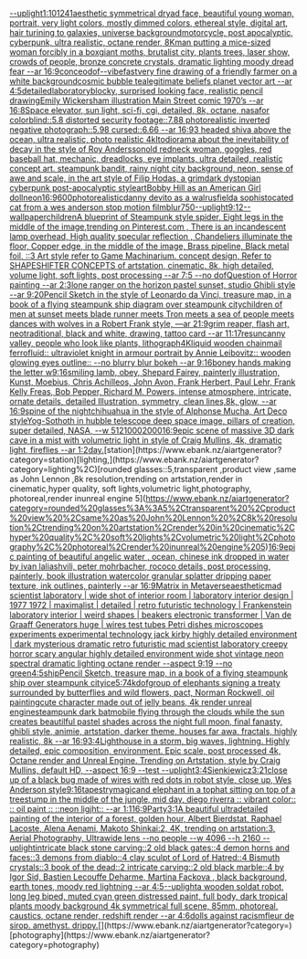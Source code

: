 [--uplight](https://www.ebank.nz/aiartgenerator?category=--uplight)[1:10](https://www.ebank.nz/aiartgenerator?category=1%3A10)[1241](https://www.ebank.nz/aiartgenerator?category=1241)[aesthetic symmetrical dryad face, beautiful young woman, portrait, very light colors, mostly dimmed colors, ethereal style, digital art, hair turining to galaxies, universe background](https://www.ebank.nz/aiartgenerator?category=aesthetic%20symmetrical%20dryad%20face%2C%20beautiful%20young%20woman%2C%20portrait%2C%20very%20light%20colors%2C%20mostly%20dimmed%20colors%2C%20ethereal%20style%2C%20digital%20art%2C%20hair%20turining%20to%20galaxies%2C%20universe%20background)[motorcycle, post apocalyptic, cyberpunk, ultra realistic, octane render, 8K](https://www.ebank.nz/aiartgenerator?category=motorcycle%2C%20post%20apocalyptic%2C%20cyberpunk%2C%20ultra%20realistic%2C%20octane%20render%2C%208K)[man putting a mice-sized woman forcibly in a box](https://www.ebank.nz/aiartgenerator?category=man%20putting%20a%20mice-sized%20woman%20forcibly%20in%20a%20box)[giant moths, brutalist city, plants trees, laser show, crowds of people, bronze concrete crystals, dramatic lighting moody dread fear --ar 16:9](https://www.ebank.nz/aiartgenerator?category=giant%20moths%2C%20brutalist%20city%2C%20plants%20trees%2C%20laser%20show%2C%20crowds%20of%20people%2C%20bronze%20concrete%20crystals%2C%20dramatic%20lighting%20moody%20dread%20fear%20--ar%2016%3A9)[conceo](https://www.ebank.nz/aiartgenerator?category=conceo)[dof](https://www.ebank.nz/aiartgenerator?category=dof)[--vibefast](https://www.ebank.nz/aiartgenerator?category=--vibefast)[very fine drawing of a friendly farmer on a white background](https://www.ebank.nz/aiartgenerator?category=very%20fine%20drawing%20of%20a%20friendly%20farmer%20on%20a%20white%20background)[cosmic bubble tea](https://www.ebank.nz/aiartgenerator?category=cosmic%20bubble%20tea)[legitimate beliefs planet vector art --ar 4:5](https://www.ebank.nz/aiartgenerator?category=legitimate%20beliefs%20planet%20vector%20art%20--ar%204%3A5)[detailed](https://www.ebank.nz/aiartgenerator?category=detailed)[laboratory](https://www.ebank.nz/aiartgenerator?category=laboratory)[blocky, surprised looking face, realistic pencil drawing](https://www.ebank.nz/aiartgenerator?category=blocky%2C%20surprised%20looking%20face%2C%20realistic%20pencil%20drawing)[Emily Wickersham illustration Main Street comic 1970’s --ar 16:8](https://www.ebank.nz/aiartgenerator?category=Emily%20Wickersham%20illustration%20Main%20Street%20comic%201970%E2%80%99s%20--ar%2016%3A8)[Space elevator, sun light, sci-fi, cgi, detailed, 8k, octane, nasa](https://www.ebank.nz/aiartgenerator?category=Space%20elevator%2C%20sun%20light%2C%20sci-fi%2C%20cgi%2C%20detailed%2C%208k%2C%20octane%2C%20nasa)[for colorblind::5.8 distorted security footage::7.88 photorealistic inverted negative photograph::5.98 cursed::6.66 --ar 16:9](https://www.ebank.nz/aiartgenerator?category=for%20colorblind%3A%3A5.8%20distorted%20security%20footage%3A%3A7.88%20photorealistic%20inverted%20negative%20photograph%3A%3A5.98%20cursed%3A%3A6.66%20--ar%2016%3A9)[3 headed shiva above the ocean, ultra realistic, photo realistic 4k](https://www.ebank.nz/aiartgenerator?category=3%20headed%20shiva%20above%20the%20ocean%2C%20ultra%20realistic%2C%20photo%20realistic%204k)[Ito](https://www.ebank.nz/aiartgenerator?category=Ito)[diorama about the inevitability of decay in the style of Roy Andersson](https://www.ebank.nz/aiartgenerator?category=diorama%20about%20the%20inevitability%20of%20decay%20in%20the%20style%20of%20Roy%20Andersson)[old redneck woman, goggles, red baseball hat, mechanic, dreadlocks, eye implants, ultra detailed, realistic concept art. steampunk bandit, rainy night city background, neon, sense of awe and scale, in the art style of Filip Hodas, a grimdark dystopian cyberpunk post-apocalyptic style](https://www.ebank.nz/aiartgenerator?category=old%20redneck%20woman%2C%20goggles%2C%20red%20baseball%20hat%2C%20mechanic%2C%20dreadlocks%2C%20eye%20implants%2C%20ultra%20detailed%2C%20realistic%20concept%20art.%20steampunk%20bandit%2C%20rainy%20night%20city%20background%2C%20neon%2C%20sense%20of%20awe%20and%20scale%2C%20in%20the%20art%20style%20of%20Filip%20Hodas%2C%20a%20grimdark%20dystopian%20cyberpunk%20post-apocalyptic%20style)[art](https://www.ebank.nz/aiartgenerator?category=art)[Bobby Hill as an American Girl doll](https://www.ebank.nz/aiartgenerator?category=Bobby%20Hill%20as%20an%20American%20Girl%20doll)[neon](https://www.ebank.nz/aiartgenerator?category=neon)[16:9](https://www.ebank.nz/aiartgenerator?category=16%3A9)[600](https://www.ebank.nz/aiartgenerator?category=600)[photorealistic](https://www.ebank.nz/aiartgenerator?category=photorealistic)[danny devito as a walrus](https://www.ebank.nz/aiartgenerator?category=danny%20devito%20as%20a%20walrus)[field](https://www.ebank.nz/aiartgenerator?category=field)[a sophistocated cat from a wes anderson stop motion film](https://www.ebank.nz/aiartgenerator?category=a%20sophistocated%20cat%20from%20a%20wes%20anderson%20stop%20motion%20film)[blur](https://www.ebank.nz/aiartgenerator?category=blur)[750](https://www.ebank.nz/aiartgenerator?category=750)[--uplight](https://www.ebank.nz/aiartgenerator?category=--uplight)[9:12](https://www.ebank.nz/aiartgenerator?category=9%3A12)[--wallpaper](https://www.ebank.nz/aiartgenerator?category=--wallpaper)[children](https://www.ebank.nz/aiartgenerator?category=children)[A blueprint of Steampunk style spider,   Eight legs in the middle of the image,trending on Pinterest.com  , There is an incandescent lamp overhead, High quality specular reflection ,  Chandeliers illuminate the floor, Copper  edge, in the middle of the image, Brass pipeline,  Black metal foil,  ::3  Art style refer to Game Machinarium.  concept design, Refer to SHAPESHIFTER CONCEPTS  of artstation, cinematic,  8k, high detailed,  volume light,  soft lights,  post processing    --ar 7:5   --no dof](https://www.ebank.nz/aiartgenerator?category=A%20blueprint%20of%20Steampunk%20style%20spider%2C%20%20%20Eight%20legs%20in%20the%20middle%20of%20the%20image%2Ctrending%20on%20Pinterest.com%20%20%2C%20There%20is%20an%20incandescent%20lamp%20overhead%2C%20High%20quality%20specular%20reflection%20%2C%20%20Chandeliers%20illuminate%20the%20floor%2C%20Copper%20%20edge%2C%20in%20the%20middle%20of%20the%20image%2C%20Brass%20pipeline%2C%20%20Black%20metal%20foil%2C%20%20%3A%3A3%20%20Art%20style%20refer%20to%20Game%20Machinarium.%20%20concept%20design%2C%20Refer%20to%20SHAPESHIFTER%20CONCEPTS%20%20of%20artstation%2C%20cinematic%2C%20%208k%2C%20high%20detailed%2C%20%20volume%20light%2C%20%20soft%20lights%2C%20%20post%20processing%20%20%20%20--ar%207%3A5%20%20%20--no%20dof)[Question of Horror painting --ar 2:3](https://www.ebank.nz/aiartgenerator?category=Question%20of%20Horror%20painting%20--ar%202%3A3)[lone ranger on the horizon pastel sunset, studio Ghibli style --ar 9:20](https://www.ebank.nz/aiartgenerator?category=lone%20ranger%20on%20the%20horizon%20pastel%20sunset%2C%20studio%20Ghibli%20style%20--ar%209%3A20)[Pencil Sketch in the style of Leonardo da Vinci, treasure map, in a book of a flying steampunk ship diagram over steampunk city](https://www.ebank.nz/aiartgenerator?category=Pencil%20Sketch%20in%20the%20style%20of%20Leonardo%20da%20Vinci%2C%20treasure%20map%2C%20in%20a%20book%20of%20a%20flying%20steampunk%20ship%20diagram%20over%20steampunk%20city)[children of men at sunset meets blade runner meets Tron meets a sea of people meets dances with wolves in a Robert Frank style, —ar 21:9](https://www.ebank.nz/aiartgenerator?category=children%20of%20men%20at%20sunset%20meets%20blade%20runner%20meets%20Tron%20meets%20a%20sea%20of%20people%20meets%20dances%20with%20wolves%20in%20a%20Robert%20Frank%20style%2C%20%E2%80%94ar%2021%3A9)[grim reaper, flash art, neotraditional, black and white, drawing, tattoo card --ar 11:17](https://www.ebank.nz/aiartgenerator?category=grim%20reaper%2C%20flash%20art%2C%20neotraditional%2C%20black%20and%20white%2C%20drawing%2C%20tattoo%20card%20--ar%2011%3A17)[res](https://www.ebank.nz/aiartgenerator?category=res)[uncanny valley, people who look like plants, lithograph](https://www.ebank.nz/aiartgenerator?category=uncanny%20valley%2C%20people%20who%20look%20like%20plants%2C%20lithograph)[4K](https://www.ebank.nz/aiartgenerator?category=4K)[liquid wooden chainmail ferrofluid:: ultraviolet knight in armour portrait by Annie Leibovitz:: wooden glowing eyes outline:: --no blurry blur bokeh --ar 9:16](https://www.ebank.nz/aiartgenerator?category=liquid%20wooden%20chainmail%20ferrofluid%3A%3A%20ultraviolet%20knight%20in%20armour%20portrait%20by%20Annie%20Leibovitz%3A%3A%20wooden%20glowing%20eyes%20outline%3A%3A%20--no%20blurry%20blur%20bokeh%20--ar%209%3A16)[boney hands making the letter w](https://www.ebank.nz/aiartgenerator?category=boney%20hands%20making%20the%20letter%20w)[9:16](https://www.ebank.nz/aiartgenerator?category=9%3A16)[smiling lamb, obey, Shepard Fairey, painterly illustration, Kunst, Moebius, Chris Achilleos, John Avon, Frank Herbert, Paul Lehr, Frank Kelly Freas, Bob Pepper, Richard M. Powers, intense atmosphere, intricate, ornate details, detailed Illustration, symmetry, clean lines,8k, glow, --ar 16:9](https://www.ebank.nz/aiartgenerator?category=smiling%20lamb%2C%20obey%2C%20Shepard%20Fairey%2C%20painterly%20illustration%2C%20Kunst%2C%20Moebius%2C%20Chris%20Achilleos%2C%20John%20Avon%2C%20Frank%20Herbert%2C%20Paul%20Lehr%2C%20Frank%20Kelly%20Freas%2C%20Bob%20Pepper%2C%20Richard%20M.%20Powers%2C%20intense%20atmosphere%2C%20intricate%2C%20ornate%20details%2C%20detailed%20Illustration%2C%20symmetry%2C%20clean%20lines%2C8k%2C%20glow%2C%20--ar%2016%3A9)[spine of the night](https://www.ebank.nz/aiartgenerator?category=spine%20of%20the%20night)[chihuahua in the style of Alphonse Mucha, Art Deco style](https://www.ebank.nz/aiartgenerator?category=chihuahua%20in%20the%20style%20of%20Alphonse%20Mucha%2C%20Art%20Deco%20style)[Yog-Sothoth in hubble telescope deep space image, pillars of creation, super detailed, NASA, --w 512](https://www.ebank.nz/aiartgenerator?category=Yog-Sothoth%20in%20hubble%20telescope%20deep%20space%20image%2C%20pillars%20of%20creation%2C%20super%20detailed%2C%20NASA%2C%20--w%20512)[1000](https://www.ebank.nz/aiartgenerator?category=1000)[2000](https://www.ebank.nz/aiartgenerator?category=2000)[16:9](https://www.ebank.nz/aiartgenerator?category=16%3A9)[epic scene of massive 3D dark cave in a mist with volumetric light in style of Craig Mullins, 4k, dramatic light, fireflies --ar 1:2](https://www.ebank.nz/aiartgenerator?category=epic%20scene%20of%20massive%203D%20dark%20cave%20in%20a%20mist%20with%20volumetric%20light%20in%20style%20of%20Craig%20Mullins%2C%204k%2C%20dramatic%20light%2C%20fireflies%20--ar%201%3A2)[day.](https://www.ebank.nz/aiartgenerator?category=day.)[station](https://www.ebank.nz/aiartgenerator?category=station)[lighting,](https://www.ebank.nz/aiartgenerator?category=lighting%2C)[rounded glasses::5,transparent ,product view ,same as John Lennon ,8k resolution,trending on artstation,render in cinematic,hyper quality, soft lights,volumetric light,photography, photoreal,render inunreal engine 5](https://www.ebank.nz/aiartgenerator?category=rounded%20glasses%3A%3A5%2Ctransparent%20%2Cproduct%20view%20%2Csame%20as%20John%20Lennon%20%2C8k%20resolution%2Ctrending%20on%20artstation%2Crender%20in%20cinematic%2Chyper%20quality%2C%20soft%20lights%2Cvolumetric%20light%2Cphotography%2C%20photoreal%2Crender%20inunreal%20engine%205)[16:9](https://www.ebank.nz/aiartgenerator?category=16%3A9)[epic painting of beautiful angelic water , ocean, chinese ink dropped in water by ivan laliashvili, peter mohrbacher, rococo details, post processing, painterly, book illustration watercolor granular splatter dripping paper texture, ink outlines, painterly  --ar 16:9](https://www.ebank.nz/aiartgenerator?category=epic%20painting%20of%20beautiful%20angelic%20water%20%2C%20ocean%2C%20chinese%20ink%20dropped%20in%20water%20by%20ivan%20laliashvili%2C%20peter%20mohrbacher%2C%20rococo%20details%2C%20post%20processing%2C%20painterly%2C%20book%20illustration%20watercolor%20granular%20splatter%20dripping%20paper%20texture%2C%20ink%20outlines%2C%20painterly%20%20--ar%2016%3A9)[Matrix in Metaverse](https://www.ebank.nz/aiartgenerator?category=Matrix%20in%20Metaverse)[](https://www.ebank.nz/aiartgenerator?category=)[aesthetic](https://www.ebank.nz/aiartgenerator?category=aesthetic)[mad scientist laboratory | wide shot of interior room | laboratory interior design | 1977 1972 | maximalist | detailed | retro futuristic technology | Frankenstein laboratory interior | weird shapes | beakers electronic transformer | Van de Graaff Generators huge | wires test tubes Petri dishes microscopes experiments experimental technology jack kirby highly detailed environment | dark mysterious dramatic retro futuristic mad scientist laboratory creepy horror scary angular highly detailed environment wide shot vintage neon spectral dramatic lighting octane render --aspect 9:19 --no green](https://www.ebank.nz/aiartgenerator?category=mad%20scientist%20laboratory%20%7C%20wide%20shot%20of%20interior%20room%20%7C%20laboratory%20interior%20design%20%7C%201977%201972%20%7C%20maximalist%20%7C%20detailed%20%7C%20retro%20futuristic%20technology%20%7C%20Frankenstein%20laboratory%20interior%20%7C%20weird%20shapes%20%7C%20beakers%20electronic%20transformer%20%7C%20Van%20de%20Graaff%20Generators%20huge%20%7C%20wires%20test%20tubes%20Petri%20dishes%20microscopes%20experiments%20experimental%20technology%20jack%20kirby%20highly%20detailed%20environment%20%7C%20dark%20mysterious%20dramatic%20retro%20futuristic%20mad%20scientist%20laboratory%20creepy%20horror%20scary%20angular%20highly%20detailed%20environment%20wide%20shot%20vintage%20neon%20spectral%20dramatic%20lighting%20octane%20render%20--aspect%209%3A19%20--no%20green)[4:5](https://www.ebank.nz/aiartgenerator?category=4%3A5)[ship](https://www.ebank.nz/aiartgenerator?category=ship)[Pencil Sketch, treasure map, in a book of a flying steampunk ship over steampunk city](https://www.ebank.nz/aiartgenerator?category=Pencil%20Sketch%2C%20treasure%20map%2C%20in%20a%20book%20of%20a%20flying%20steampunk%20ship%20over%20steampunk%20city)[ice](https://www.ebank.nz/aiartgenerator?category=ice)[5:7](https://www.ebank.nz/aiartgenerator?category=5%3A7)[4k](https://www.ebank.nz/aiartgenerator?category=4k)[dof](https://www.ebank.nz/aiartgenerator?category=dof)[group of elephants signing a treaty surrounded by butterflies and wild flowers, pact, Norman Rockwell, oil painting](https://www.ebank.nz/aiartgenerator?category=group%20of%20elephants%20signing%20a%20treaty%20surrounded%20by%20butterflies%20and%20wild%20flowers%2C%20pact%2C%20Norman%20Rockwell%2C%20oil%20painting)[cute character made out of jelly beans, 4k render unreal engine](https://www.ebank.nz/aiartgenerator?category=cute%20character%20made%20out%20of%20jelly%20beans%2C%204k%20render%20unreal%20engine)[steampunk dark batmobile flying through the clouds while the sun creates beautilful pastel shades across the night full moon, final fanasty, ghibli style, animie, artstation, darker theme, houses far awa, fractals, highly realistic, 8k --ar 16:9](https://www.ebank.nz/aiartgenerator?category=steampunk%20dark%20batmobile%20flying%20through%20the%20clouds%20while%20the%20sun%20creates%20beautilful%20pastel%20shades%20across%20the%20night%20full%20moon%2C%20final%20fanasty%2C%20ghibli%20style%2C%20animie%2C%20artstation%2C%20darker%20theme%2C%20houses%20far%20awa%2C%20fractals%2C%20highly%20realistic%2C%208k%20--ar%2016%3A9)[3:4](https://www.ebank.nz/aiartgenerator?category=3%3A4)[Lighthouse in a storm, big waves, lightning. Highly detailed, epic composition, environment. Epic scale, post processed 4k, Octane render and Unreal Engine. Trending on Artstation, style by Craig Mullins, default HD, --aspect 16:9 --test --uplight](https://www.ebank.nz/aiartgenerator?category=Lighthouse%20in%20a%20storm%2C%20big%20waves%2C%20lightning.%20Highly%20detailed%2C%20epic%20composition%2C%20environment.%20Epic%20scale%2C%20post%20processed%204k%2C%20Octane%20render%20and%20Unreal%20Engine.%20Trending%20on%20Artstation%2C%20style%20by%20Craig%20Mullins%2C%20default%20HD%2C%20--aspect%2016%3A9%20--test%20--uplight)[3:4](https://www.ebank.nz/aiartgenerator?category=3%3A4)[Sienkiewicz](https://www.ebank.nz/aiartgenerator?category=Sienkiewicz)[3:2](https://www.ebank.nz/aiartgenerator?category=3%3A2)[1](https://www.ebank.nz/aiartgenerator?category=1)[close up of a black bug made of wires with red dots in robot style, close up, Wes Anderson style](https://www.ebank.nz/aiartgenerator?category=close%20up%20of%20a%20black%20bug%20made%20of%20wires%20with%20red%20dots%20in%20robot%20style%2C%20close%20up%2C%20Wes%20Anderson%20style)[9:16](https://www.ebank.nz/aiartgenerator?category=9%3A16)[tapestry](https://www.ebank.nz/aiartgenerator?category=tapestry)[magic](https://www.ebank.nz/aiartgenerator?category=magic)[and elephant in a tophat sitting on top of a treestump in the middle of the jungle, mid day, diego riverra :: vibrant color:: :: oil paint :: ::neon ligjht:: --ar 1:1](https://www.ebank.nz/aiartgenerator?category=and%20elephant%20in%20a%20tophat%20sitting%20on%20top%20of%20a%20treestump%20in%20the%20middle%20of%20the%20jungle%2C%20mid%20day%2C%20diego%20riverra%20%3A%3A%20vibrant%20color%3A%3A%20%3A%3A%20oil%20paint%20%3A%3A%20%3A%3Aneon%20ligjht%3A%3A%20--ar%201%3A1)[16:9](https://www.ebank.nz/aiartgenerator?category=16%3A9)[Party](https://www.ebank.nz/aiartgenerator?category=Party)[3:1](https://www.ebank.nz/aiartgenerator?category=3%3A1)[A beautiful ultradetailed painting of the interior of a forest, golden hour, Albert Bierdstat, Raphael Lacoste, Alena Aenami, Makoto Shinkai:2, 4K, trending on artstation:3, Aerial Photography, Ultrawide lens --no people   --w 4096 --h 2160 --uplight](https://www.ebank.nz/aiartgenerator?category=A%20beautiful%20ultradetailed%20painting%20of%20the%20interior%20of%20a%20forest%2C%20golden%20hour%2C%20Albert%20Bierdstat%2C%20Raphael%20Lacoste%2C%20Alena%20Aenami%2C%20Makoto%20Shinkai%3A2%2C%204K%2C%20trending%20on%20artstation%3A3%2C%20Aerial%20Photography%2C%20Ultrawide%20lens%20--no%20people%20%20%20--w%204096%20--h%202160%20--uplight)[intricate black stone carving::2 old black gates::4 demon horns and faces::3 demons from diablo::4 clay sculpt of Lord of Hatred::4 Bismuth crystals::3 book of the dead::2 intricate carving::2 old black marble::4 by Igor Sid, Bastien Lecouffe Deharme, Martina Fackova , black background, earth tones, moody red lightning --ar 4:5](https://www.ebank.nz/aiartgenerator?category=intricate%20black%20stone%20carving%3A%3A2%20old%20black%20gates%3A%3A4%20demon%20horns%20and%20faces%3A%3A3%20demons%20from%20diablo%3A%3A4%20clay%20sculpt%20of%20Lord%20of%20Hatred%3A%3A4%20Bismuth%20crystals%3A%3A3%20book%20of%20the%20dead%3A%3A2%20intricate%20carving%3A%3A2%20old%20black%20marble%3A%3A4%20by%20Igor%20Sid%2C%20Bastien%20Lecouffe%20Deharme%2C%20Martina%20Fackova%20%2C%20black%20background%2C%20earth%20tones%2C%20moody%20red%20lightning%20--ar%204%3A5)[--uplight](https://www.ebank.nz/aiartgenerator?category=--uplight)[a wooden soldat robot, long leg biped, muted cyan green distressed paint, full body, dark tropical plants moody background 4k symmetrical full scene, 85mm, photoreal, caustics, octane render, redshift render --ar 4:6](https://www.ebank.nz/aiartgenerator?category=a%20wooden%20soldat%20robot%2C%20long%20leg%20biped%2C%20muted%20cyan%20green%20distressed%20paint%2C%20full%20body%2C%20dark%20tropical%20plants%20moody%20background%204k%20symmetrical%20full%20scene%2C%2085mm%2C%20photoreal%2C%20caustics%2C%20octane%20render%2C%20redshift%20render%20--ar%204%3A6)[dolls against racism](https://www.ebank.nz/aiartgenerator?category=dolls%20against%20racism)[fleur de sirop. amethyst. drippy.](https://www.ebank.nz/aiartgenerator?category=fleur%20de%20sirop.%20amethyst.%20drippy.)[](https://www.ebank.nz/aiartgenerator?category=)[photography](https://www.ebank.nz/aiartgenerator?category=photography)